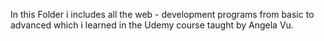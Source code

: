 In this Folder i includes all the web - development programs from basic to advanced which i learned in the Udemy course taught by Angela Vu.
